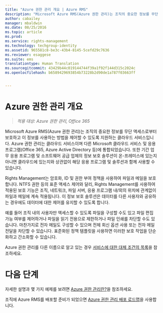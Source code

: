 ```yaml
---
title: "Azure 권한 관리 개요 | Azure RMS"
description: "Microsoft Azure RMS(Azure 권한 관리)는 조직의 중요한 정보를 무단 액세스로부터 보호하고 이 정보를 사용하는 방법을 제어할 수 있도록 지원하는 클라우드 서비스입니다."
author: cabailey
manager: mbaldwin
ms.date: 08/25/2016
ms.topic: article
ms.prod: 
ms.service: rights-management
ms.technology: techgroup-identity
ms.assetid: 965581c8-be3c-43b4-8145-5cefd29c7636
ms.reviewer: esaggese
ms.suite: ems
translationtype: Human Translation
ms.sourcegitcommit: 43429b44c019144744f39a1f92f144d315c2024c
ms.openlocfilehash: b6589429693854b73228b2d90de1a787f03663ff


---
```


# Azure 권한 관리 개요

>*적용 대상: Azure 권한 관리, Office 365*

Microsoft Azure RMS(Azure 권한 관리)는 조직의 중요한 정보를 무단 액세스로부터 보호하고 이 정보를 사용하는 방법을 제어할 수 있도록 지원하는 클라우드 서비스입니다. Azure 권한 관리는 클라우드 서비스이며 다른 Microsoft 클라우드 서비스 및 응용 프로그램(Office 365, Azure Active Directory 등)에 통합되었습니다. 또한 기간 업무 응용 프로그램 및 소프트웨어 공급 업체의 정보 보호 솔루션이 온-프레미스에 있는지 아니면 클라우드에 있는지와 상관없이 해당 응용 프로그램 및 솔루션과 함께 사용할 수 있습니다. 

Rights Management는 암호화, ID 및 권한 부여 정책을 사용하여 파일과 메일을 보호합니다. NTFS 권한 등의 표준 액세스 제어와 달리, Rights Management를 사용하여 적용된 보호 기능은 조직, 네트워크, 파일 서버, 응용 프로그램 내/외의 위치에 관계없이 파일과 메일에 계속 적용됩니다. 이 정보 보호 솔루션은 데이터를 다른 사용자와 공유하는 경우에도 데이터에 대한 제어를 유지할 수 있도록 합니다.

예를 들어 조직 내의 사용자만 액세스할 수 있도록 파일을 구성할 수도 있고 파일 편집 가능 여부를 제어하거나 파일을 읽기 전용으로 제한하거나 파일 인쇄를 차단할 수도 있습니다. 마찬가지로 전자 메일도 구성할 수 있으며 전체 회신 옵션 사용 또는 전자 메일 전달을 차단할 수 있습니다. 표준화된 정책 템플릿을 사용하면 이러한 보호 작업을 단순화하고 간소화할 수 있습니다.

Azure 권한 관리를 다른 이름으로 알고 있는 경우 [서비스에 대한 대체 조건의 목록](azure-rms-aka.md)을 참조하세요.

# 다음 단계
자세한 설명과 몇 가지 예제를 보려면 [Azure 권한 관리란?](what-is-azure-rms.md)을 참조하세요.

조직에 Azure RMS를 배포할 준비가 되었으면 [Azure 권한 관리 배포 로드맵](../plan-design/deployment-roadmap.md)을 사용합니다.





<!--HONumber=Aug16_HO4-->


